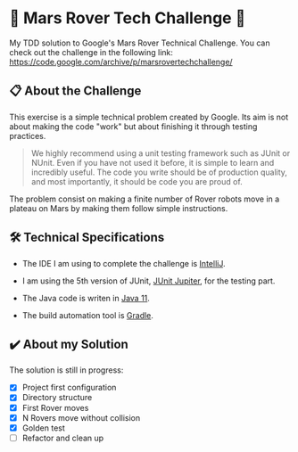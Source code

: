 # :robot: Mars Rover Tech Challenge :robot:
My TDD solution to Google's Mars Rover Technical Challenge. You can check out the challenge in the following link: https://code.google.com/archive/p/marsrovertechchallenge/

## :clipboard: About the Challenge
This exercise is a simple technical problem created by Google. Its aim is not about making the code "work" but about finishing it through testing practices.
>We highly recommend using a unit testing framework such as JUnit or NUnit. Even if you have not used it before, it is simple to learn and incredibly useful. The code you write should be of production quality, and most importantly, it should be code you are proud of.

The problem consist on making a finite number of Rover robots move in a plateau on Mars by making them follow simple instructions.


## :hammer_and_wrench: Technical Specifications
- The IDE I am using to complete the challenge is [IntelliJ](https://www.jetbrains.com/es-es/idea/).

- I am using the 5th version of JUnit, [JUnit Jupiter](https://junit.org/junit5/docs/current/api/), for the testing part.

- The Java code is writen in [Java 11](https://docs.oracle.com/en/java/javase/11/docs/api/index.html).

- The build automation tool is [Gradle](https://docs.gradle.org/current/userguide/userguide.html).


## :heavy_check_mark: About my Solution
The solution is still in progress:
- [x] Project first configuration
- [x] Directory structure
- [X] First Rover moves
- [X] N Rovers move without collision
- [X] Golden test
- [ ] Refactor and clean up
